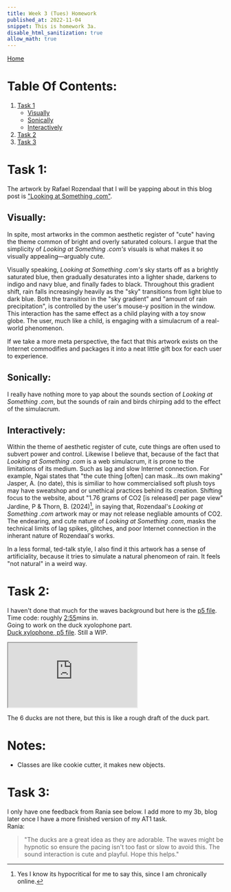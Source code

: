 ```yaml
---
title: Week 3 (Tues) Homework
published_at: 2022-11-04
snippet: This is homework 3a.
disable_html_sanitization: true
allow_math: true
---
```


[Home](https://cclanchublo6.deno.dev/)

# Table Of Contents:

1. [Task 1](https://cclanchublo6.deno.dev/fourth-blog-post#a1-overview)
   - [Visually](https://cclanchublo6.deno.dev/fourth-blog-post#png--button-code)
   - [Sonically](https://cclanchublo6.deno.dev/fourth-blog-post#png--button-code)
   - [Interactively](https://cclanchublo6.deno.dev/fourth-blog-post#png--button-code)
2. [Task 2](https://cclanchublo6.deno.dev/fourth-blog-post#cute-visuals)
3. [Task 3](https://cclanchublo6.deno.dev/fourth-blog-post#cute-sounds)

# Task 1:

The artwork by Rafael Rozendaal that I will be yapping about in this blog post is ["Looking at Something .com"](https://www.lookingatsomething.com/).

## Visually:

In spite, most artworks in the common aesthetic register of "cute" having the theme common of bright and overly saturated colours. I argue that the simplicity of _Looking at Something .com's_ visuals is what makes it so visually appealing—arguably cute.

Visually speaking, _Looking at Something .com's_ sky starts off as a brightly saturated blue, then gradually desaturates into a lighter shade, darkens to indigo and navy blue, and finally fades to black. Throughout this gradient shift, rain falls increasingly heavily as the "sky" transitions from light blue to dark blue. Both the transition in the "sky gradient" and "amount of rain precipitation", is controlled by the user's mouse-y position in the window. This interaction has the same effect as a child playing with a toy snow globe. The user, much like a child, is engaging with a simulacrum of a real-world phenomenon.

If we take a more meta perspective, the fact that this artwork exists on the Internet commodifies and packages it into a neat little gift box for each user to experience.

## Sonically:

I really have nothing more to yap about the sounds section of _Looking at Something .com_, but the sounds of rain and birds chirping add to the effect of the simulacrum.

## Interactively:

Within the theme of aesthetic register of cute, cute things are often used to subvert power and control. Likewise I believe that, because of the fact that _Looking at Something .com_ is a web simulacrum, it is prone to the limitations of its medium. Such as lag and slow Internet connection. For example, Ngai states that "the cute thing [often] can mask...its own making" Jasper, A. (no date), this is similiar to how commercialised soft plush toys may have sweatshop and or unethical practices behind its creation. Shifting focus to the website, about "1.76 grams of CO2 [is released] per page view" Jardine, P & Thorn, B. (2024)[^1], in saying that, Rozendaal's _Looking at Something .com_ artwork may or may not release negliable amounts of CO2. The endearing, and cute nature of _Looking at Something .com_, masks the technical limits of lag spikes, glitches, and poor Internet connection in the inherant nature of Rozendaal's works.

In a less formal, ted-talk style, I also find it this artwork has a sense of artificiality, because it tries to simulate a natural phenomeon of rain. It feels "not natural" in a weird way.

# Task 2:

I haven't done that much for the waves background but here is the [p5 file](https://editor.p5js.org/Lanchu2hen9/sketches/xiz9X7J1b).  
Time code: roughly [2:55](https://youtu.be/nqvJDkKsYYI?si=yiRRF8kT2cO6xhkC&t=176)mins in.  
Going to work on the duck xyolophone part.  
[Duck xylophone, p5 file](https://editor.p5js.org/Lanchu2hen9/sketches/cuZN7X6dW). Still a WIP.

<iframe id="DuckPondD1" src="https://editor.p5js.org/Lanchu2hen9/full/cuZN7X6dW"></iframe>

<script type="module">

    const iframe  = document.getElementById (`DuckPondD1`)
    iframe.width  = iframe.parentNode.scrollWidth
    iframe.height = iframe.width * 9 / 16 + 42
</script>

The 6 ducks are not there, but this is like a rough draft of the duck part.

# Notes:

- Classes are like cookie cutter, it makes new objects.

[^1]: Yes I know its hypocritical for me to say this, since I am chronically online.

# Task 3:

I only have one feedback from Rania see below. I add more to my 3b, blog later once I have a more finished version of my AT1 task.  
Rania:

> "The ducks are a great idea as they are adorable. The waves might be hypnotic so ensure the pacing isn't too fast or slow to avoid this. The sound interaction is cute and playful. Hope this helps."

